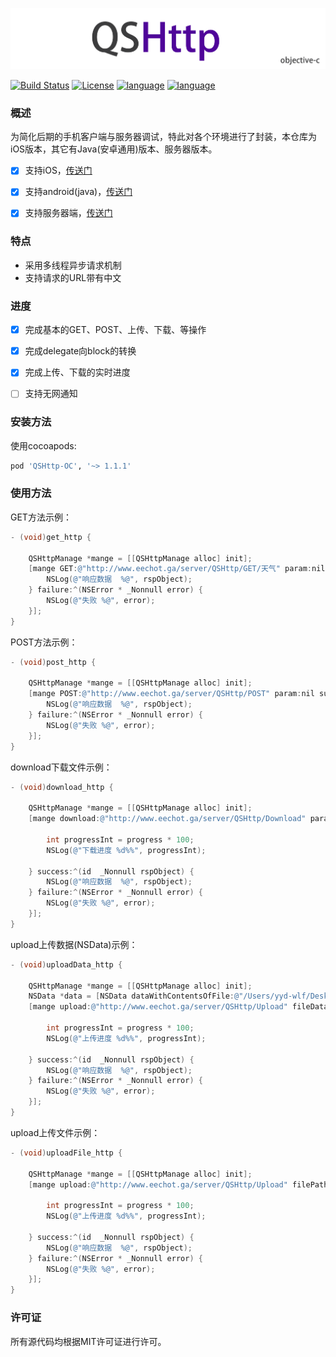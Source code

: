 ![image](https://github.com/SimonGitHub123/QSHttp-OC/blob/master/QSHttp-OC.png)

[![Build Status](https://travis-ci.org/shuzheng/zheng.svg?branch=master)](https://github.com/SimonGitHub123/QSHttp-OC)  [![License](https://img.shields.io/badge/license-MIT-blue.svg)](LICENSE) [![language](https://img.shields.io/badge/language-objective--c-green.svg)](1) [![language](https://img.shields.io/badge/support-cocoapods-269539.svg)](1)

### 概述
为简化后期的手机客户端与服务器调试，特此对各个环境进行了封装，本仓库为iOS版本，其它有Java(安卓通用)版本、服务器版本。
* [x] 支持iOS，[传送门](https://github.com/wuqiushan/QSHttp-OC)
* [x] 支持android(java)，[传送门](https://github.com/wuqiushan/QSHttp-Java)
* [x] 支持服务器端，[传送门](https://github.com/wuqiushan/QSHttp-Server)


### 特点
* 采用多线程异步请求机制
* 支持请求的URL带有中文


### 进度
* [x] 完成基本的GET、POST、上传、下载、等操作
* [x] 完成delegate向block的转换
* [x] 完成上传、下载的实时进度
* [ ] 支持无网通知


### 安装方法
使用cocoapods:
```ruby
pod 'QSHttp-OC', '~> 1.1.1'
```

### 使用方法

GET方法示例：
```Objective-C
- (void)get_http {
    
    QSHttpManage *mange = [[QSHttpManage alloc] init];
    [mange GET:@"http://www.eechot.ga/server/QSHttp/GET/天气" param:nil success:^(id  _Nonnull rspObject) {
        NSLog(@"响应数据  %@", rspObject);
    } failure:^(NSError * _Nonnull error) {
        NSLog(@"失败 %@", error);
    }];
}
```

POST方法示例：
```Objective-C
- (void)post_http {
    
    QSHttpManage *mange = [[QSHttpManage alloc] init];
    [mange POST:@"http://www.eechot.ga/server/QSHttp/POST" param:nil success:^(id  _Nonnull rspObject) {
        NSLog(@"响应数据  %@", rspObject);
    } failure:^(NSError * _Nonnull error) {
        NSLog(@"失败 %@", error);
    }];
}
```

download下载文件示例：
```Objective-C
- (void)download_http {
    
    QSHttpManage *mange = [[QSHttpManage alloc] init];
    [mange download:@"http://www.eechot.ga/server/QSHttp/Download" param:nil storagePath:@"/Users/yyd-wlf/Desktop/QSHttpFile" progress:^(float progress) {
        
        int progressInt = progress * 100;
        NSLog(@"下载进度 %d%%", progressInt);
        
    } success:^(id  _Nonnull rspObject) {
        NSLog(@"响应数据  %@", rspObject);
    } failure:^(NSError * _Nonnull error) {
        NSLog(@"失败 %@", error);
    }];
}
```

upload上传数据(NSData)示例：
```Objective-C
- (void)uploadData_http {
    
    QSHttpManage *mange = [[QSHttpManage alloc] init];
    NSData *data = [NSData dataWithContentsOfFile:@"/Users/yyd-wlf/Desktop/QSHttpFile/nginx-1.16.0.tar.gz"];
    [mange upload:@"http://www.eechot.ga/server/QSHttp/Upload" fileData:data progress:^(float progress) {
        
        int progressInt = progress * 100;
        NSLog(@"上传进度 %d%%", progressInt);
        
    } success:^(id  _Nonnull rspObject) {
        NSLog(@"响应数据  %@", rspObject);
    } failure:^(NSError * _Nonnull error) {
        NSLog(@"失败 %@", error);
    }];
}
```

upload上传文件示例：
```Objective-C
- (void)uploadFile_http {
    
    QSHttpManage *mange = [[QSHttpManage alloc] init];
    [mange upload:@"http://www.eechot.ga/server/QSHttp/Upload" filePath:@"/Users/yyd-wlf/Desktop/QSHttpFile/nginx-1.16.0.tar.gz" progress:^(float progress) {
        
        int progressInt = progress * 100;
        NSLog(@"上传进度 %d%%", progressInt);
        
    } success:^(id  _Nonnull rspObject) {
        NSLog(@"响应数据  %@", rspObject);
    } failure:^(NSError * _Nonnull error) {
        NSLog(@"失败 %@", error);
    }];
}
```

### 许可证
所有源代码均根据MIT许可证进行许可。
